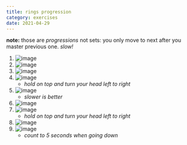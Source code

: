 ```yaml
---
title: rings progression
category: exercises
date: 2021-04-29
---
```


**note:** those are *progressions* not sets: you only move to next after you master previous one. *slow!*

1. ![image](/images/exercises/progression01.gif)
1. ![image](/images/exercises/progression02.gif)
1. ![image](/images/exercises/progression03.gif)
1. ![image](/images/exercises/progression04.gif)
	- *hold on top and turn your head left to right*
1. ![image](/images/exercises/progression05.gif)
	- *slower is better*
1. ![image](/images/exercises/progression06.gif)
1. ![image](/images/exercises/progression07.gif)
	- *hold on top and turn your head left to right*
1. ![image](/images/exercises/progression08.gif)
1. ![image](/images/exercises/progression09.gif)
	- *count to 5 seconds when going down*